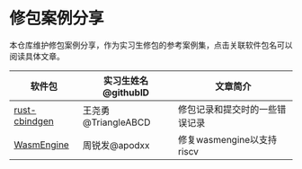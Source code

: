 # 修包案例分享

本仓库维护修包案例分享，作为实习生修包的参考案例集，点击关联软件包名可以阅读具体文章。

<!-- > **请注意！**
>  - 请上传分享的同学按照「时间-软件包名-姓名.md」的格式命名文件
>  - 请将软件包按照字母顺序进行排序，排序时不需要考虑字母的大小写
>  - 文章简介是用 15 个字以内的一个短句介绍文章关键内容
>  - 请在软件包的地方附上文件路径超链接 -->

| 软件包 | 实习生姓名@githubID |文章简介|
|-------|-----------------|-------|
| [rust-cbindgen](./2023.12.28-rust-cbindgen-王尧勇.md) | 王尧勇@TriangleABCD | 修包记录和提交时的一些错误记录 |
| [WasmEngine](./2023.12.29-WasmEngine-周锐发.md) | 周锐发@apodxx | 修复wasmengine以支持riscv |
